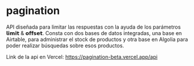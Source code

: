 # pagination

API diseñada para limitar las respuestas con la ayuda de los parámetros 𝗹𝗶𝗺𝗶𝘁 & 𝗼𝗳𝗳𝘀𝗲𝘁.
Consta con dos bases de datos integradas, una base en Airtable, para administrar el stock de productos y otra base en Algolia para poder realizar búsquedas sobre esos productos.

Link de la api en Vercel: https://pagination-beta.vercel.app/api
